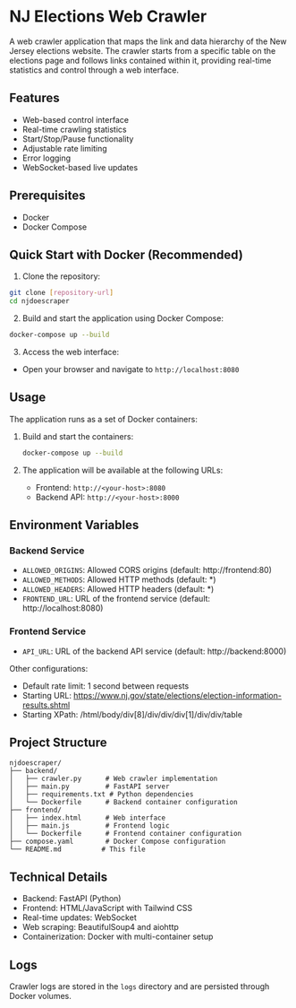 # NJ Elections Web Crawler

A web crawler application that maps the link and data hierarchy of the New Jersey elections website. The crawler starts from a specific table on the elections page and follows links contained within it, providing real-time statistics and control through a web interface.

## Features

- Web-based control interface
- Real-time crawling statistics
- Start/Stop/Pause functionality
- Adjustable rate limiting
- Error logging
- WebSocket-based live updates

## Prerequisites

- Docker
- Docker Compose

## Quick Start with Docker (Recommended)

1. Clone the repository:
```bash
git clone [repository-url]
cd njdoescraper
```

2. Build and start the application using Docker Compose:
```bash
docker-compose up --build
```

3. Access the web interface:
- Open your browser and navigate to `http://localhost:8080`

## Usage

The application runs as a set of Docker containers:

1. Build and start the containers:
   ```bash
   docker-compose up --build
   ```

2. The application will be available at the following URLs:
   - Frontend: `http://<your-host>:8080`
   - Backend API: `http://<your-host>:8000`

## Environment Variables

### Backend Service
- `ALLOWED_ORIGINS`: Allowed CORS origins (default: http://frontend:80)
- `ALLOWED_METHODS`: Allowed HTTP methods (default: *)
- `ALLOWED_HEADERS`: Allowed HTTP headers (default: *)
- `FRONTEND_URL`: URL of the frontend service (default: http://localhost:8080)

### Frontend Service
- `API_URL`: URL of the backend API service (default: http://backend:8000)

Other configurations:
- Default rate limit: 1 second between requests
- Starting URL: https://www.nj.gov/state/elections/election-information-results.shtml
- Starting XPath: /html/body/div[8]/div/div/div[1]/div/div/table

## Project Structure

```
njdoescraper/
├── backend/
│   ├── crawler.py      # Web crawler implementation
│   ├── main.py         # FastAPI server
│   ├── requirements.txt # Python dependencies
│   └── Dockerfile      # Backend container configuration
├── frontend/
│   ├── index.html      # Web interface
│   ├── main.js         # Frontend logic
│   └── Dockerfile      # Frontend container configuration
├── compose.yaml        # Docker Compose configuration
└── README.md          # This file
```

## Technical Details

- Backend: FastAPI (Python)
- Frontend: HTML/JavaScript with Tailwind CSS
- Real-time updates: WebSocket
- Web scraping: BeautifulSoup4 and aiohttp
- Containerization: Docker with multi-container setup

## Logs

Crawler logs are stored in the `logs` directory and are persisted through Docker volumes.
